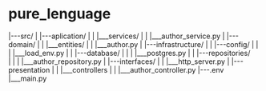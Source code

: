# pure_lenguage

|---src/
|   |---aplication/
|   |   |___services/
|   |       |___author_service.py
|   |---domain/
|   |   |___entities/
|   |       |___author.py
|   |---infrastructure/
|   |   |---config/
|   |   |   |___load_env.py
|   |   |---database/
|   |   |   |___postgres.py
|   |   |---repositories/       
|   |   |   |___author_repository.py
|   |---interfaces/
|   |   |___http_server.py
|   |---presentation
|   |   |___controllers
|   |       |___author_controller.py
|---.env
|___main.py